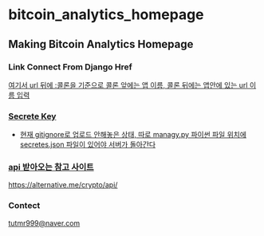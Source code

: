 # bitcoin_analytics_homepage
Making Bitcoin Analytics Homepage 
---

### Link Connect From Django Href
<a class="nav-link" href="{% url 'myapp:index' %}">

여기서 url 뒤에 :콜론을 기준으로 콜론 앞에는 앱 이름, 콜론 뒤에는 앱안에 있는 url 이름 입력

### Secrete Key
- 현재 gitignore로 업로드 안해놓은 상태, 따로 managy.py 파이썬 파일 위치에 secretes.json 파일이 있어야 서버가 돌아간다

### api 받아오는 참고 사이트
https://alternative.me/crypto/api/

### Contect
tutmr999@naver.com